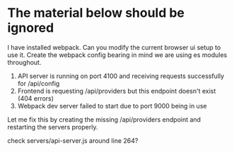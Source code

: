 # The material below should be ignored

I have installed webpack. Can you modify the current browser ui setup to use it. Create the webpack config bearing in mind we are using es modules throughout.

  1. API server is running on port 4100 and receiving requests successfully for /api/config
  2. Frontend is requesting /api/providers but this endpoint doesn't exist (404 errors)
  3. Webpack dev server failed to start due to port 9000 being in use

  Let me fix this by creating the missing /api/providers endpoint and restarting the servers properly.

  check servers/api-server.js around line 264?